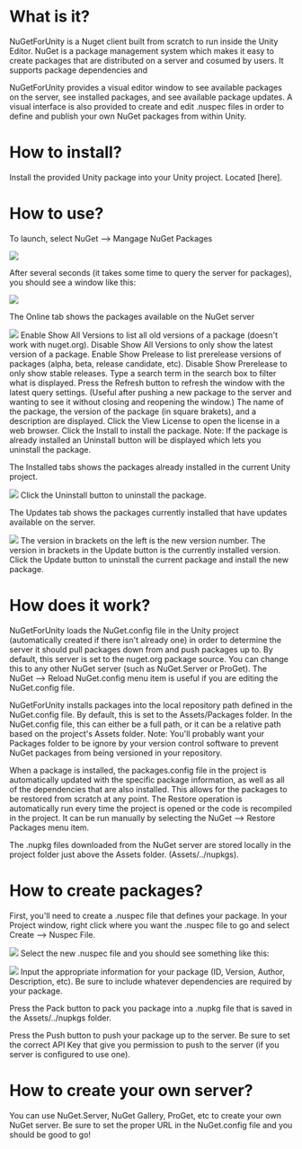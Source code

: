# What is it?
NuGetForUnity is a Nuget client built from scratch to run inside the Unity Editor.  NuGet is a package management system which makes it easy to create packages that are distributed on a server and cosumed by users.  It supports package dependencies and 

NuGetForUnity provides a visual editor window to see available packages on the server, see installed packages, and see available package updates.  A visual interface is also provided to create and edit .nuspec files in order to define and publish your own NuGet packages from within Unity.

# How to install?
Install the provided Unity package into your Unity project.  Located [here].

# How to use?
To launch, select NuGet --> Mangage NuGet Packages

![](screenshots/menu_item.png?raw=true)

After several seconds (it takes some time to query the server for packages), you should see a window like this:

![](screenshots/online.png?raw=true)

The Online tab shows the packages available on the NuGet server

![](screenshots/online.png?raw=true)
Enable Show All Versions to list all old versions of a package (doesn't work with nuget.org).  Disable Show All Versions to only show the latest version of a package.
Enable Show Prelease to list prerelease versions of packages (alpha, beta, release candidate, etc).  Disable Show Prerelease to only show stable releases.
Type a search term in the search box to filter what is displayed.
Press the Refresh button to refresh the window with the latest query settings. (Useful after pushing a new package to the server and wanting to see it without closing and reopening the window.)
The name of the package, the version of the package (in square brakets), and a description are displayed.
Click the View License to open the license in a web browser.
Click the Install to install the package.
Note: If the package is already installed an Uninstall button will be displayed which lets you uninstall the package.

The Installed tabs shows the packages already installed in the current Unity project.

![](screenshots/installed.png?raw=true)
Click the Uninstall button to uninstall the package.

The Updates tab shows the packages currently installed that have updates available on the server.

![](screenshots/updates.png?raw=true)
The version in brackets on the left is the new version number.  The version in brackets in the Update button is the currently installed version.
Click the Update button to uninstall the current package and install the new package.

# How does it work?
NuGetForUnity loads the NuGet.config file in the Unity project (automatically created if there isn't already one) in order to determine the server it should pull packages down from and push packages up to.  By default, this server is set to the nuget.org package source.  You can change this to any other NuGet server (such as NuGet.Server or ProGet).  The NuGet --> Reload NuGet.config menu item is useful if you are editing the NuGet.config file.

NuGetForUnity installs packages into the local repository path defined in the NuGet.config file.  By default, this is set to the Assets/Packages folder.  In the NuGet.config file, this can either be a full path, or it can be a relative path based on the project's Assets folder.  Note:  You'll probably want your Packages folder to be ignore by your version control software to prevent NuGet packages from being versioned in your repository.

When a package is installed, the packages.config file in the project is automatically updated with the specific package information, as well as all of the dependencies that are also installed.  This allows for the packages to be restored from scratch at any point.  The Restore operation is automatically run every time the project is opened or the code is recompiled in the project.  It can be run manually by selecting the NuGet --> Restore Packages menu item.

The .nupkg files downloaded from the NuGet server are stored locally in the project folder just above the Assets folder.  (Assets/../nupkgs).

# How to create packages?
First, you'll need to create a .nuspec file that defines your package.  In your Project window, right click where you want the .nuspec file to go and select Create --> Nuspec File.

![](screenshots/nuspec_menu.png?raw=true)
Select the new .nuspec file and you should see something like this:

![](screenshots/nuspec_editor.png?raw=true)
Input the appropriate information for your package (ID, Version, Author, Description, etc).  Be sure to include whatever dependencies are required by your package.

Press the Pack button to pack you package into a .nupkg file that is saved in the Assets/../nupkgs folder.

Press the Push button to push your package up to the server.  Be sure to set the correct API Key that give you permission to push to the server (if you server is configured to use one).

# How to create your own server?
You can use NuGet.Server, NuGet Gallery, ProGet, etc to create your own NuGet server.  Be sure to set the proper URL in the NuGet.config file and you should be good to go!
